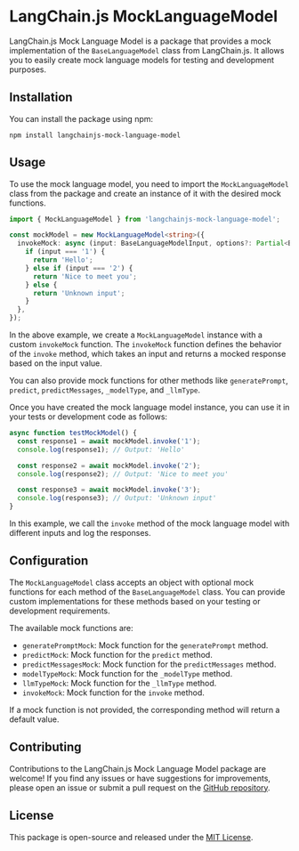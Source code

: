 # LangChain.js MockLanguageModel

LangChain.js Mock Language Model is a package that provides a mock implementation of the `BaseLanguageModel` class from LangChain.js. It allows you to easily create mock language models for testing and development purposes.

## Installation

You can install the package using npm:

```shell
npm install langchainjs-mock-language-model
```

## Usage

To use the mock language model, you need to import the `MockLanguageModel` class from the package and create an instance of it with the desired mock functions.

```typescript
import { MockLanguageModel } from 'langchainjs-mock-language-model';

const mockModel = new MockLanguageModel<string>({
  invokeMock: async (input: BaseLanguageModelInput, options?: Partial<BaseLanguageModelCallOptions> | undefined) => {
    if (input === '1') {
      return 'Hello';
    } else if (input === '2') {
      return 'Nice to meet you';
    } else {
      return 'Unknown input';
    }
  },
});
```

In the above example, we create a `MockLanguageModel` instance with a custom `invokeMock` function. The `invokeMock` function defines the behavior of the `invoke` method, which takes an input and returns a mocked response based on the input value.

You can also provide mock functions for other methods like `generatePrompt`, `predict`, `predictMessages`, `_modelType`, and `_llmType`.

Once you have created the mock language model instance, you can use it in your tests or development code as follows:

```typescript
async function testMockModel() {
  const response1 = await mockModel.invoke('1');
  console.log(response1); // Output: 'Hello'

  const response2 = await mockModel.invoke('2');
  console.log(response2); // Output: 'Nice to meet you'

  const response3 = await mockModel.invoke('3');
  console.log(response3); // Output: 'Unknown input'
}
```

In this example, we call the `invoke` method of the mock language model with different inputs and log the responses.

## Configuration

The `MockLanguageModel` class accepts an object with optional mock functions for each method of the `BaseLanguageModel` class. You can provide custom implementations for these methods based on your testing or development requirements.

The available mock functions are:

- `generatePromptMock`: Mock function for the `generatePrompt` method.
- `predictMock`: Mock function for the `predict` method.
- `predictMessagesMock`: Mock function for the `predictMessages` method.
- `modelTypeMock`: Mock function for the `_modelType` method.
- `llmTypeMock`: Mock function for the `_llmType` method.
- `invokeMock`: Mock function for the `invoke` method.

If a mock function is not provided, the corresponding method will return a default value.

## Contributing

Contributions to the LangChain.js Mock Language Model package are welcome! If you find any issues or have suggestions for improvements, please open an issue or submit a pull request on the [GitHub repository](https://github.com/O6lvl4/langchainjs-mock-language-model).

## License

This package is open-source and released under the [MIT License](https://opensource.org/licenses/MIT).
